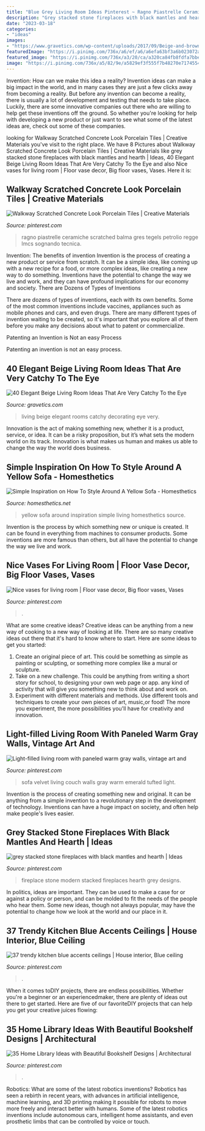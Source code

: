 ```yaml
---
title: "Blue Grey Living Room Ideas Pinterest ~ Ragno Piastrelle Ceramiche Scratched Balma Gres Tegels Petrolio Regge Lmcs Sognando Tecnica"
description: "Grey stacked stone fireplaces with black mantles and hearth"
date: "2023-03-18"
categories:
- "ideas"
images:
- "https://www.gravetics.com/wp-content/uploads/2017/09/Beige-and-brown-living-room-decorating-ideas.jpg"
featuredImage: "https://i.pinimg.com/736x/a6/ef/a6/a6efa63bf3a6b023072a3df7e7efea4f.jpg"
featured_image: "https://i.pinimg.com/736x/a3/20/ca/a320ca84fb8fdfa7bbecefc30064f38c.jpg"
image: "https://i.pinimg.com/736x/a5/82/9e/a5829ef3f555f7b48270e7174554d1d1--green-velvet-sofa-green-couches.jpg"
---
```



Invention: How can we make this idea a reality?
Invention ideas can make a big impact in the world, and in many cases they are just a few clicks away from becoming a reality. 
But before any invention can become a reality, there is usually a lot of development and testing that needs to take place. 
Luckily, there are some innovative companies out there who are willing to help get these inventions off the ground. 
 So whether you're looking for help with developing a new product or just want to see what some of the latest ideas are, check out some of these companies.

	

		
looking for Walkway Scratched Concrete Look Porcelain Tiles | Creative Materials you've visit to the right place. We have 8 Pictures about Walkway Scratched Concrete Look Porcelain Tiles | Creative Materials like grey stacked stone fireplaces with black mantles and hearth | Ideas, 40 Elegant Beige Living Room Ideas That Are Very Catchy To the Eye and also Nice vases for living room | Floor vase decor, Big floor vases, Vases. Here it is:
		
    
## Walkway Scratched Concrete Look Porcelain Tiles | Creative Materials

<img loading=lazy src="https://i.pinimg.com/736x/a3/20/ca/a320ca84fb8fdfa7bbecefc30064f38c.jpg" onerror="this.onerror=null;this.src='https://tse3.mm.bing.net/th?id=OIP.s_PNU2m0jZlD-P3kz1nQPwHaL2&amp;pid=15.1';" alt="Walkway Scratched Concrete Look Porcelain Tiles | Creative Materials">

_Source: pinterest.com_

>ragno piastrelle ceramiche scratched balma gres tegels petrolio regge lmcs sognando tecnica. 

	

Invention: The benefits of invention
Invention is the process of creating a new product or service from scratch. It can be a simple idea, like coming up with a new recipe for a food, or more complex ideas, like creating a new way to do something. Inventions have the potential to change the way we live and work, and they can have profound implications for our economy and society.
There are Dozens of Types of Inventions

There are dozens of types of inventions, each with its own benefits. Some of the most common inventions include vaccines, appliances such as mobile phones and cars, and even drugs. There are many different types of invention waiting to be created, so it's important that you explore all of them before you make any decisions about what to patent or commercialize.

Patenting an Invention is Not an easy Process

Patenting an invention is not an easy process.

    
## 40 Elegant Beige Living Room Ideas That Are Very Catchy To The Eye

<img loading=lazy src="https://www.gravetics.com/wp-content/uploads/2017/09/Beige-and-brown-living-room-decorating-ideas.jpg" onerror="this.onerror=null;this.src='https://tse3.mm.bing.net/th?id=OIP.s4ExyKjxt7Idm5FKHglWegHaJ4&amp;pid=15.1';" alt="40 Elegant Beige Living Room Ideas That Are Very Catchy To the Eye">

_Source: gravetics.com_

>living beige elegant rooms catchy decorating eye very. 

	

Innovation is the act of making something new, whether it is a product, service, or idea. It can be a risky proposition, but it’s what sets the modern world on its track. Innovation is what makes us human and makes us able to change the way the world does business.

    
## Simple Inspiration On How To Style Around A Yellow Sofa - Homesthetics

<img loading=lazy src="http://cdn.homesthetics.net/wp-content/uploads/2017/10/blue-and-yellow-living-room.jpg" onerror="this.onerror=null;this.src='https://tse4.mm.bing.net/th?id=OIP.JUTXS-DHAME4JfDsaoTTTgHaE8&amp;pid=15.1';" alt="Simple Inspiration on How To Style Around A Yellow Sofa - Homesthetics">

_Source: homesthetics.net_

>yellow sofa around inspiration simple living homesthetics source. 

	

Invention is the process by which something new or unique is created. It can be found in everything from machines to consumer products. Some inventions are more famous than others, but all have the potential to change the way we live and work.

    
## Nice Vases For Living Room | Floor Vase Decor, Big Floor Vases, Vases

<img loading=lazy src="https://i.pinimg.com/736x/07/a2/dd/07a2dd264146287e6262bdc017e558cd--decorative-accents-decorative-accessories.jpg" onerror="this.onerror=null;this.src='https://tse2.mm.bing.net/th?id=OIP.M9pCNpnQStPmnVBdTcw_BgHaN9&amp;pid=15.1';" alt="Nice vases for living room | Floor vase decor, Big floor vases, Vases">

_Source: pinterest.com_

>. 

	

What are some creative ideas?
Creative ideas can be anything from a new way of cooking to a new way of looking at life. There are so many creative ideas out there that it's hard to know where to start. Here are some ideas to get you started: 
1. Create an original piece of art. This could be something as simple as painting or sculpting, or something more complex like a mural or sculpture. 
2. Take on a new challenge. This could be anything from writing a short story for school, to designing your own web page or app. any kind of activity that will give you something new to think about and work on. 
3. Experiment with different materials and methods. Use different tools and techniques to create your own pieces of art, music,or food! The more you experiment, the more possibilities you'll have for creativity and innovation.

    
## Light-filled Living Room With Paneled Warm Gray Walls, Vintage Art And

<img loading=lazy src="https://i.pinimg.com/736x/a5/82/9e/a5829ef3f555f7b48270e7174554d1d1--green-velvet-sofa-green-couches.jpg" onerror="this.onerror=null;this.src='https://tse4.mm.bing.net/th?id=OIP.nMh7YUecV0WTQG8Q1D5BEwHaJ3&amp;pid=15.1';" alt="Light-filled living room with paneled warm gray walls, vintage art and">

_Source: pinterest.com_

>sofa velvet living couch walls gray warm emerald tufted light. 

	

Invention is the process of creating something new and original. It can be anything from a simple invention to a revolutionary step in the development of technology. Inventions can have a huge impact on society, and often help make people's lives easier.

    
## Grey Stacked Stone Fireplaces With Black Mantles And Hearth | Ideas

<img loading=lazy src="https://i.pinimg.com/736x/02/f9/45/02f945787464548bd6c6566498fb6ce0--modern-stone-fireplace-stone-fireplace-wall.jpg" onerror="this.onerror=null;this.src='https://tse3.mm.bing.net/th?id=OIP.mfn2XRoKpv9PGYkAervjfgHaLJ&amp;pid=15.1';" alt="grey stacked stone fireplaces with black mantles and hearth | Ideas">

_Source: pinterest.com_

>fireplace stone modern stacked fireplaces hearth grey designs. 

	

In politics, ideas are important. They can be used to make a case for or against a policy or person, and can be molded to fit the needs of the people who hear them. Some new ideas, though not always popular, may have the potential to change how we look at the world and our place in it.

    
## 37 Trendy Kitchen Blue Accents Ceilings | House Interior, Blue Ceiling

<img loading=lazy src="https://i.pinimg.com/736x/a6/ef/a6/a6efa63bf3a6b023072a3df7e7efea4f.jpg" onerror="this.onerror=null;this.src='https://tse1.mm.bing.net/th?id=OIP.SxOP9bdqMYL0052PErRjpwAAAA&amp;pid=15.1';" alt="37 trendy kitchen blue accents ceilings | House interior, Blue ceiling">

_Source: pinterest.com_

>. 

	

When it comes toDIY projects, there are endless possibilities. Whether you're a beginner or an experiencedmaker, there are plenty of ideas out there to get started. Here are five of our favoriteDIY projects that can help you get your creative juices flowing: 

    
## 35 Home Library Ideas With Beautiful Bookshelf Designs | Architectural

<img loading=lazy src="https://i.pinimg.com/736x/26/97/22/269722f11cfac44b8fdc45866922fccd.jpg" onerror="this.onerror=null;this.src='https://tse4.mm.bing.net/th?id=OIP.DTTCB6a12FrvLZeRbp_lrAHaJ-&amp;pid=15.1';" alt="35 Home Library Ideas with Beautiful Bookshelf Designs | Architectural">

_Source: pinterest.com_

>. 

	

Robotics: What are some of the latest robotics inventions?
Robotics has seen a rebirth in recent years, with advances in artificial intelligence, machine learning, and 3D printing making it possible for robots to move more freely and interact better with humans. Some of the latest robotics inventions include autonomous cars, intelligent home assistants, and even prosthetic limbs that can be controlled by voice or touch.

